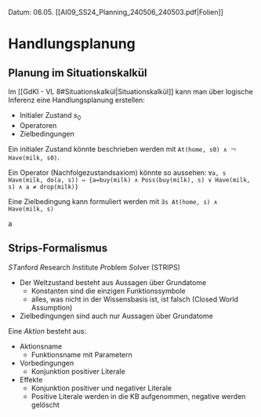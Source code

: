 Datum: 06.05.
[[AI09_SS24_Planning_240506_240503.pdf|Folien]]

# Handlungsplanung

## Planung im Situationskalkül

Im [[GdKI - VL 8#Situationskalkül|Situationskalkül]] kann man über logische Inferenz eine Handlungsplanung erstellen:

- Initialer Zustand $s_0$
- Operatoren
- Zielbedingungen

Ein initialer Zustand könnte beschrieben werden mit `At(home, s0) ∧ ￢Have(milk, s0)`.

Ein Operator (Nachfolgezustandsaxiom) könnte so aussehen:
`∀a, s Have(milk, do(a, s)) ⇔ {a=buy(milk) ∧ Poss(buy(milk), s) ∨ Have(milk, s) ∧ a ≠ drop(milk)}`

Eine Zielbedingung kann formuliert werden mit `∃s At(home, s) ∧ Have(milk, s)`

a

## Strips-Formalismus
*ST*anford *R*esearch *I*nstitute *P*roblem *S*olver (STRIPS)

- Der Weltzustand besteht aus Aussagen über Grundatome
	- Konstanten sind die einzigen Funktionssymbole
	- alles, was nicht in der Wissensbasis ist, ist falsch (Closed World Assumption)
- Zielbedingungen sind auch nur Aussagen über Grundatome

Eine *Aktion* besteht aus:
- Aktionsname
	- Funktionsname mit Parametern
- Vorbedingungen
	- Konjunktion positiver Literale
- Effekte
	- Konjunktion positiver und negativer Literale
	- Positive Literale werden in die KB aufgenommen, negative werden gelöscht

